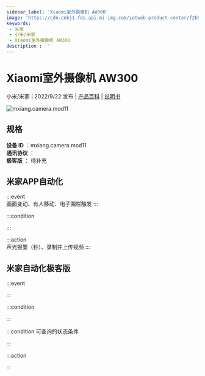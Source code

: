 ```yaml
---
sidebar_label: 'Xiaomi室外摄像机 AW300'
image: 'https://cdn.cnbj1.fds.api.mi-img.com/iotweb-product-center/f2b55def0ed917aa2b8c8b85b1fbb235_1645760917899.png?GalaxyAccessKeyId=AKVGLQWBOVIRQ3XLEW&Expires=9223372036854775807&Signature=mKz05rRIoDIGnC6yFizv5xrscT8='
keywords: 
 - 米家
 - 小米/米家
 - Xiaomi室外摄像机 AW300
description : ''
---
```

# Xiaomi室外摄像机 AW300

小米/米家 | 2022/9/22 发布 | [产品百科](https://home.mi.com/webapp/content/baike/product/index.html?model=mxiang.camera.mod11/) | [说明书](https://home.mi.com/views/introduction.html?model=mxiang.camera.mod11&region=cn)

![mxiang.camera.mod11](https://cdn.cnbj1.fds.api.mi-img.com/iotweb-product-center/f2b55def0ed917aa2b8c8b85b1fbb235_1645760917899.png?GalaxyAccessKeyId=AKVGLQWBOVIRQ3XLEW&Expires=9223372036854775807&Signature=mKz05rRIoDIGnC6yFizv5xrscT8=)

## 规格  
> 
**设备 ID** ：mxiang.camera.mod11  
**通讯协议** ：  
**极客版**  ： 待补充 


## 米家APP自动化  

:::event  
画面变动、有人移动、电子围栏触发
:::

:::condition  

:::

:::action   
声光报警（秒）、录制并上传视频
:::

## 米家自动化极客版  

:::event  

:::

:::condition  

:::

:::condition 可查询的状态条件  

:::

:::action  

:::

        
